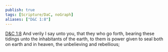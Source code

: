 ```yaml
---
publish: true
tags: [Scripture/DaC, noGraph]
aliases: ["D&C 1:8"]
---
```

[D&C 1:8](https://churchofjesuschrist.org/study/scriptures/dc-testament/dc/1?lang=eng&id=p8#p8) And verily I say unto you, that they who go forth, bearing these tidings unto the inhabitants of the earth, to them is power given to seal both on earth and in heaven, the unbelieving and rebellious;
